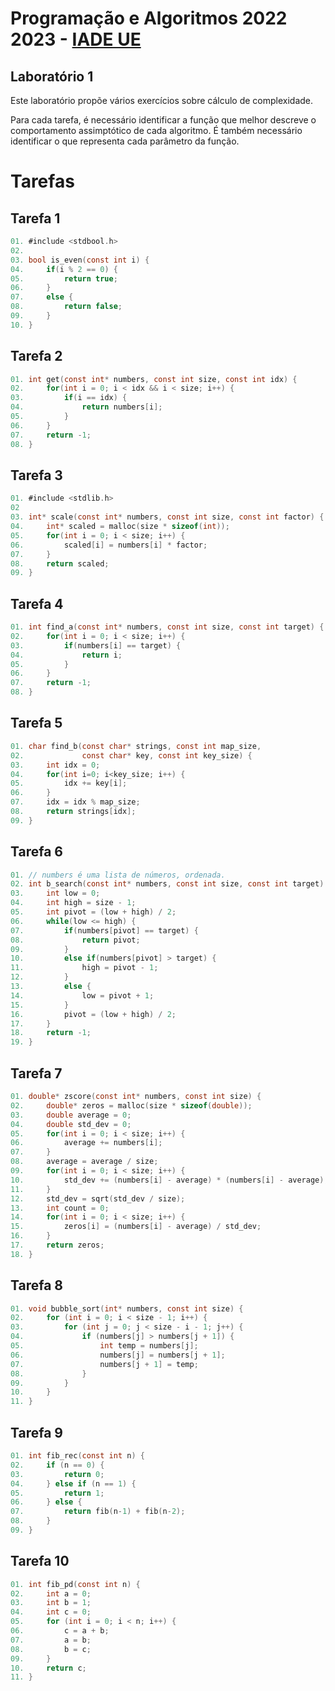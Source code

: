 # Programação e Algoritmos 2022 2023 - [IADE UE](https://www.iade.europeia.pt/)

## Laboratório 1

Este laboratório propõe vários exercícios sobre cálculo de complexidade.

Para cada tarefa, é necessário identificar a função que melhor descreve o comportamento assimptótico de cada algoritmo. É também necessário identificar o que representa cada parâmetro da função.

# Tarefas

## Tarefa 1

```C
01. #include <stdbool.h> 
02. 
03. bool is_even(const int i) {
04.     if(i % 2 == 0) {
05.         return true;
06.     }
07.     else {
08.         return false;
09.     }
10. }
```

## Tarefa 2

```C
01. int get(const int* numbers, const int size, const int idx) {
02.     for(int i = 0; i < idx && i < size; i++) {
03.         if(i == idx) {
04.             return numbers[i];
05.         }
06.     }
07.     return -1;
08. }
```

## Tarefa 3

```C
01. #include <stdlib.h>
02
03. int* scale(const int* numbers, const int size, const int factor) {
04.     int* scaled = malloc(size * sizeof(int));
05.     for(int i = 0; i < size; i++) {
06.         scaled[i] = numbers[i] * factor;
07.     }
08.     return scaled;
09. }
```

## Tarefa 4

```C
01. int find_a(const int* numbers, const int size, const int target) {
02.     for(int i = 0; i < size; i++) {
03.         if(numbers[i] == target) {
04.             return i;
05.         }
06.     }
07.     return -1;
08. }
```

## Tarefa 5

```C
01. char find_b(const char* strings, const int map_size, 
02.             const char* key, const int key_size) {
03.     int idx = 0;
04.     for(int i=0; i<key_size; i++) {
05.         idx += key[i];
06.     }
07.     idx = idx % map_size;
08.     return strings[idx];
09. }
```

## Tarefa 6

```C
01. // numbers é uma lista de números, ordenada.
02. int b_search(const int* numbers, const int size, const int target) {
03.     int low = 0;
04.     int high = size - 1;
05.     int pivot = (low + high) / 2;
06.     while(low <= high) {
07.         if(numbers[pivot] == target) {
08.             return pivot;
09.         }
10.         else if(numbers[pivot] > target) {
11.             high = pivot - 1;
12.         }
13.         else {
14.             low = pivot + 1;
15.         }
16.         pivot = (low + high) / 2;
17.     }
18.     return -1;
19. }
```

## Tarefa 7

```C
01. double* zscore(const int* numbers, const int size) {
02.     double* zeros = malloc(size * sizeof(double));
03.     double average = 0;
04.     double std_dev = 0;
05.     for(int i = 0; i < size; i++) {
06.         average += numbers[i];
07.     }
08.     average = average / size;
09.     for(int i = 0; i < size; i++) {
10.         std_dev += (numbers[i] - average) * (numbers[i] - average);
11.     }
12.     std_dev = sqrt(std_dev / size);
13.     int count = 0;
14.     for(int i = 0; i < size; i++) {
15.         zeros[i] = (numbers[i] - average) / std_dev;
16.     }
17.     return zeros;
18. }
```

## Tarefa 8

```C
01. void bubble_sort(int* numbers, const int size) {
02.     for (int i = 0; i < size - 1; i++) {
03.         for (int j = 0; j < size - i - 1; j++) {
04.             if (numbers[j] > numbers[j + 1]) {
05.                 int temp = numbers[j];
06.                 numbers[j] = numbers[j + 1];
07.                 numbers[j + 1] = temp;
08.             }
09.         }
10.     }
11. }
```

## Tarefa 9

```C
01. int fib_rec(const int n) {
02.     if (n == 0) {
03.         return 0;
04.     } else if (n == 1) {
05.         return 1;
06.     } else {
07.         return fib(n-1) + fib(n-2);
08.     }
09. }
```

## Tarefa 10

```C
01. int fib_pd(const int n) {
02.     int a = 0;
03.     int b = 1;
04.     int c = 0;
05.     for (int i = 0; i < n; i++) {
06.         c = a + b;
07.         a = b;
08.         b = c;
09.     }
10.     return c;
11. }
```
